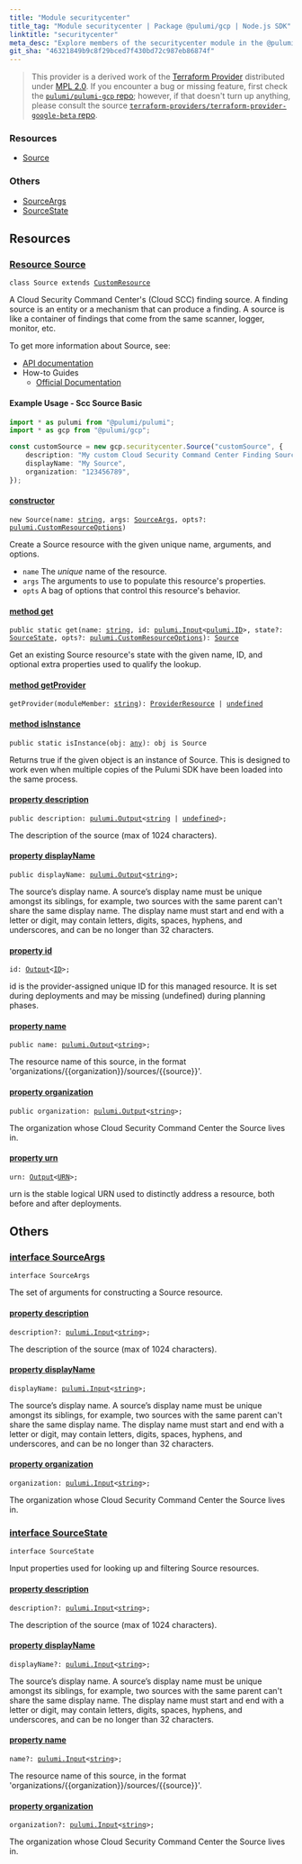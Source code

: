 ```yaml
---
title: "Module securitycenter"
title_tag: "Module securitycenter | Package @pulumi/gcp | Node.js SDK"
linktitle: "securitycenter"
meta_desc: "Explore members of the securitycenter module in the @pulumi/gcp package."
git_sha: "46321849b9c8f29bced7f430bd72c987eb86874f"
---
```


<!-- WARNING: this page was generated by a tool. Do not edit it by hand. -->
<!-- To change it, please see https://github.com/pulumi/docs/tree/master/tools/tscdocgen. -->


> This provider is a derived work of the [Terraform Provider](https://github.com/terraform-providers/terraform-provider-google-beta)
> distributed under [MPL 2.0](https://www.mozilla.org/en-US/MPL/2.0/). If you encounter a bug or missing feature,
> first check the [`pulumi/pulumi-gcp` repo](https://github.com/pulumi/pulumi-gcp/issues); however, if that doesn't turn up anything,
> please consult the source [`terraform-providers/terraform-provider-google-beta` repo](https://github.com/terraform-providers/terraform-provider-google-beta/issues).





<h3>Resources</h3>
<ul class="api">
    <li><a href="#Source"><span class="symbol resource"></span>Source</a></li>
</ul>


<h3>Others</h3>
<ul class="api">
    <li><a href="#SourceArgs"><span class="symbol api"></span>SourceArgs</a></li>
    <li><a href="#SourceState"><span class="symbol api"></span>SourceState</a></li>
</ul>


<h2 id="resources">Resources</h2>
<h3 class="pdoc-module-header" id="Source" data-link-title="Source">
    <a href="https://github.com/pulumi/pulumi-gcp/blob/46321849b9c8f29bced7f430bd72c987eb86874f/sdk/nodejs/securitycenter/source.ts#L34">
        Resource <strong>Source</strong>
    </a>
</h3>

<pre class="highlight"><code><span class='kr'>class</span> <span class='nx'>Source</span> <span class='kr'>extends</span> <a href='/docs/reference/pkg/nodejs/pulumi/pulumi/#CustomResource'>CustomResource</a></code></pre>

A Cloud Security Command Center's (Cloud SCC) finding source. A finding
source is an entity or a mechanism that can produce a finding. A source is
like a container of findings that come from the same scanner, logger,
monitor, etc.

To get more information about Source, see:

* [API documentation](https://cloud.google.com/security-command-center/docs/reference/rest/v1beta1/organizations.sources)
* How-to Guides
    * [Official Documentation](https://cloud.google.com/binary-authorization/)

#### Example Usage - Scc Source Basic


```typescript
import * as pulumi from "@pulumi/pulumi";
import * as gcp from "@pulumi/gcp";

const customSource = new gcp.securitycenter.Source("customSource", {
    description: "My custom Cloud Security Command Center Finding Source",
    displayName: "My Source",
    organization: "123456789",
});
```

<h4 class="pdoc-member-header" id="Source-constructor">
<a class="pdoc-child-name" href="https://github.com/pulumi/pulumi-gcp/blob/46321849b9c8f29bced7f430bd72c987eb86874f/sdk/nodejs/securitycenter/source.ts#L81"> <b>constructor</b></a>
</h4>


<pre class="highlight"><code><span class='kd'></span><span class='kd'>new</span> Source(name: <span class='kd'><a href='https://developer.mozilla.org/en-US/docs/Web/JavaScript/Reference/Global_Objects/String'>string</a></span>, args: <a href='#SourceArgs'>SourceArgs</a>, opts?: <a href='/docs/reference/pkg/nodejs/pulumi/pulumi/#CustomResourceOptions'>pulumi.CustomResourceOptions</a>)</code></pre>


Create a Source resource with the given unique name, arguments, and options.

* `name` The _unique_ name of the resource.
* `args` The arguments to use to populate this resource&#39;s properties.
* `opts` A bag of options that control this resource&#39;s behavior.

<h4 class="pdoc-member-header" id="Source-get">
<a class="pdoc-child-name" href="https://github.com/pulumi/pulumi-gcp/blob/46321849b9c8f29bced7f430bd72c987eb86874f/sdk/nodejs/securitycenter/source.ts#L43">method <b>get</b></a>
</h4>


<pre class="highlight"><code><span class='kd'>public static </span>get(name: <span class='kd'><a href='https://developer.mozilla.org/en-US/docs/Web/JavaScript/Reference/Global_Objects/String'>string</a></span>, id: <a href='/docs/reference/pkg/nodejs/pulumi/pulumi/#Input'>pulumi.Input</a>&lt;<a href='/docs/reference/pkg/nodejs/pulumi/pulumi/#ID'>pulumi.ID</a>&gt;, state?: <a href='#SourceState'>SourceState</a>, opts?: <a href='/docs/reference/pkg/nodejs/pulumi/pulumi/#CustomResourceOptions'>pulumi.CustomResourceOptions</a>): <a href='#Source'>Source</a></code></pre>


Get an existing Source resource's state with the given name, ID, and optional extra
properties used to qualify the lookup.

<h4 class="pdoc-member-header" id="Source-getProvider">
<a class="pdoc-child-name" href="https://github.com/pulumi/pulumi-gcp/blob/46321849b9c8f29bced7f430bd72c987eb86874f/sdk/nodejs/securitycenter/source.ts#L34">method <b>getProvider</b></a>
</h4>


<pre class="highlight"><code><span class='kd'></span>getProvider(moduleMember: <span class='kd'><a href='https://developer.mozilla.org/en-US/docs/Web/JavaScript/Reference/Global_Objects/String'>string</a></span>): <a href='/docs/reference/pkg/nodejs/pulumi/pulumi/#ProviderResource'>ProviderResource</a> | <span class='kd'><a href='https://developer.mozilla.org/en-US/docs/Web/JavaScript/Reference/Global_Objects/undefined'>undefined</a></span></code></pre>

<h4 class="pdoc-member-header" id="Source-isInstance">
<a class="pdoc-child-name" href="https://github.com/pulumi/pulumi-gcp/blob/46321849b9c8f29bced7f430bd72c987eb86874f/sdk/nodejs/securitycenter/source.ts#L54">method <b>isInstance</b></a>
</h4>


<pre class="highlight"><code><span class='kd'>public static </span>isInstance(obj: <span class='kd'><a href='https://www.typescriptlang.org/docs/handbook/basic-types.html#any'>any</a></span>): obj is Source</code></pre>


Returns true if the given object is an instance of Source.  This is designed to work even
when multiple copies of the Pulumi SDK have been loaded into the same process.

<h4 class="pdoc-member-header" id="Source-description">
<a class="pdoc-child-name" href="https://github.com/pulumi/pulumi-gcp/blob/46321849b9c8f29bced7f430bd72c987eb86874f/sdk/nodejs/securitycenter/source.ts#L64">property <b>description</b></a>
</h4>

<pre class="highlight"><code><span class='kd'>public </span>description: <a href='/docs/reference/pkg/nodejs/pulumi/pulumi/#Output'>pulumi.Output</a>&lt;<span class='kd'><a href='https://developer.mozilla.org/en-US/docs/Web/JavaScript/Reference/Global_Objects/String'>string</a></span> | <span class='kd'><a href='https://developer.mozilla.org/en-US/docs/Web/JavaScript/Reference/Global_Objects/undefined'>undefined</a></span>&gt;;</code></pre>

The description of the source (max of 1024 characters).

<h4 class="pdoc-member-header" id="Source-displayName">
<a class="pdoc-child-name" href="https://github.com/pulumi/pulumi-gcp/blob/46321849b9c8f29bced7f430bd72c987eb86874f/sdk/nodejs/securitycenter/source.ts#L72">property <b>displayName</b></a>
</h4>

<pre class="highlight"><code><span class='kd'>public </span>displayName: <a href='/docs/reference/pkg/nodejs/pulumi/pulumi/#Output'>pulumi.Output</a>&lt;<span class='kd'><a href='https://developer.mozilla.org/en-US/docs/Web/JavaScript/Reference/Global_Objects/String'>string</a></span>&gt;;</code></pre>

The source’s display name. A source’s display name must be unique
amongst its siblings, for example, two sources with the same parent
can't share the same display name. The display name must start and end
with a letter or digit, may contain letters, digits, spaces, hyphens,
and underscores, and can be no longer than 32 characters.

<h4 class="pdoc-member-header" id="Source-id">
<a class="pdoc-child-name" href="https://github.com/pulumi/pulumi-gcp/blob/46321849b9c8f29bced7f430bd72c987eb86874f/sdk/nodejs/securitycenter/source.ts#L34">property <b>id</b></a>
</h4>

<pre class="highlight"><code><span class='kd'></span>id: <a href='/docs/reference/pkg/nodejs/pulumi/pulumi/#Output'>Output</a>&lt;<a href='/docs/reference/pkg/nodejs/pulumi/pulumi/#ID'>ID</a>&gt;;</code></pre>

id is the provider-assigned unique ID for this managed resource.  It is set during
deployments and may be missing (undefined) during planning phases.

<h4 class="pdoc-member-header" id="Source-name">
<a class="pdoc-child-name" href="https://github.com/pulumi/pulumi-gcp/blob/46321849b9c8f29bced7f430bd72c987eb86874f/sdk/nodejs/securitycenter/source.ts#L76">property <b>name</b></a>
</h4>

<pre class="highlight"><code><span class='kd'>public </span>name: <a href='/docs/reference/pkg/nodejs/pulumi/pulumi/#Output'>pulumi.Output</a>&lt;<span class='kd'><a href='https://developer.mozilla.org/en-US/docs/Web/JavaScript/Reference/Global_Objects/String'>string</a></span>&gt;;</code></pre>

The resource name of this source, in the format 'organizations/{{organization}}/sources/{{source}}'.

<h4 class="pdoc-member-header" id="Source-organization">
<a class="pdoc-child-name" href="https://github.com/pulumi/pulumi-gcp/blob/46321849b9c8f29bced7f430bd72c987eb86874f/sdk/nodejs/securitycenter/source.ts#L81">property <b>organization</b></a>
</h4>

<pre class="highlight"><code><span class='kd'>public </span>organization: <a href='/docs/reference/pkg/nodejs/pulumi/pulumi/#Output'>pulumi.Output</a>&lt;<span class='kd'><a href='https://developer.mozilla.org/en-US/docs/Web/JavaScript/Reference/Global_Objects/String'>string</a></span>&gt;;</code></pre>

The organization whose Cloud Security Command Center the Source
lives in.

<h4 class="pdoc-member-header" id="Source-urn">
<a class="pdoc-child-name" href="https://github.com/pulumi/pulumi-gcp/blob/46321849b9c8f29bced7f430bd72c987eb86874f/sdk/nodejs/securitycenter/source.ts#L34">property <b>urn</b></a>
</h4>

<pre class="highlight"><code><span class='kd'></span>urn: <a href='/docs/reference/pkg/nodejs/pulumi/pulumi/#Output'>Output</a>&lt;<a href='/docs/reference/pkg/nodejs/pulumi/pulumi/#URN'>URN</a>&gt;;</code></pre>

urn is the stable logical URN used to distinctly address a resource, both before and after
deployments.



<h2 id="apis">Others</h2>
<h3 class="pdoc-module-header" id="SourceArgs" data-link-title="SourceArgs">
    <a href="https://github.com/pulumi/pulumi-gcp/blob/46321849b9c8f29bced7f430bd72c987eb86874f/sdk/nodejs/securitycenter/source.ts#L153">
        interface <strong>SourceArgs</strong>
    </a>
</h3>

<pre class="highlight"><code><span class='kr'>interface</span> <span class='nx'>SourceArgs</span></code></pre>

The set of arguments for constructing a Source resource.

<h4 class="pdoc-member-header" id="SourceArgs-description">
<a class="pdoc-child-name" href="https://github.com/pulumi/pulumi-gcp/blob/46321849b9c8f29bced7f430bd72c987eb86874f/sdk/nodejs/securitycenter/source.ts#L157">property <b>description</b></a>
</h4>

<pre class="highlight"><code><span class='kd'></span>description?: <a href='/docs/reference/pkg/nodejs/pulumi/pulumi/#Input'>pulumi.Input</a>&lt;<span class='kd'><a href='https://developer.mozilla.org/en-US/docs/Web/JavaScript/Reference/Global_Objects/String'>string</a></span>&gt;;</code></pre>

The description of the source (max of 1024 characters).

<h4 class="pdoc-member-header" id="SourceArgs-displayName">
<a class="pdoc-child-name" href="https://github.com/pulumi/pulumi-gcp/blob/46321849b9c8f29bced7f430bd72c987eb86874f/sdk/nodejs/securitycenter/source.ts#L165">property <b>displayName</b></a>
</h4>

<pre class="highlight"><code><span class='kd'></span>displayName: <a href='/docs/reference/pkg/nodejs/pulumi/pulumi/#Input'>pulumi.Input</a>&lt;<span class='kd'><a href='https://developer.mozilla.org/en-US/docs/Web/JavaScript/Reference/Global_Objects/String'>string</a></span>&gt;;</code></pre>

The source’s display name. A source’s display name must be unique
amongst its siblings, for example, two sources with the same parent
can't share the same display name. The display name must start and end
with a letter or digit, may contain letters, digits, spaces, hyphens,
and underscores, and can be no longer than 32 characters.

<h4 class="pdoc-member-header" id="SourceArgs-organization">
<a class="pdoc-child-name" href="https://github.com/pulumi/pulumi-gcp/blob/46321849b9c8f29bced7f430bd72c987eb86874f/sdk/nodejs/securitycenter/source.ts#L170">property <b>organization</b></a>
</h4>

<pre class="highlight"><code><span class='kd'></span>organization: <a href='/docs/reference/pkg/nodejs/pulumi/pulumi/#Input'>pulumi.Input</a>&lt;<span class='kd'><a href='https://developer.mozilla.org/en-US/docs/Web/JavaScript/Reference/Global_Objects/String'>string</a></span>&gt;;</code></pre>

The organization whose Cloud Security Command Center the Source
lives in.

<h3 class="pdoc-module-header" id="SourceState" data-link-title="SourceState">
    <a href="https://github.com/pulumi/pulumi-gcp/blob/46321849b9c8f29bced7f430bd72c987eb86874f/sdk/nodejs/securitycenter/source.ts#L126">
        interface <strong>SourceState</strong>
    </a>
</h3>

<pre class="highlight"><code><span class='kr'>interface</span> <span class='nx'>SourceState</span></code></pre>

Input properties used for looking up and filtering Source resources.

<h4 class="pdoc-member-header" id="SourceState-description">
<a class="pdoc-child-name" href="https://github.com/pulumi/pulumi-gcp/blob/46321849b9c8f29bced7f430bd72c987eb86874f/sdk/nodejs/securitycenter/source.ts#L130">property <b>description</b></a>
</h4>

<pre class="highlight"><code><span class='kd'></span>description?: <a href='/docs/reference/pkg/nodejs/pulumi/pulumi/#Input'>pulumi.Input</a>&lt;<span class='kd'><a href='https://developer.mozilla.org/en-US/docs/Web/JavaScript/Reference/Global_Objects/String'>string</a></span>&gt;;</code></pre>

The description of the source (max of 1024 characters).

<h4 class="pdoc-member-header" id="SourceState-displayName">
<a class="pdoc-child-name" href="https://github.com/pulumi/pulumi-gcp/blob/46321849b9c8f29bced7f430bd72c987eb86874f/sdk/nodejs/securitycenter/source.ts#L138">property <b>displayName</b></a>
</h4>

<pre class="highlight"><code><span class='kd'></span>displayName?: <a href='/docs/reference/pkg/nodejs/pulumi/pulumi/#Input'>pulumi.Input</a>&lt;<span class='kd'><a href='https://developer.mozilla.org/en-US/docs/Web/JavaScript/Reference/Global_Objects/String'>string</a></span>&gt;;</code></pre>

The source’s display name. A source’s display name must be unique
amongst its siblings, for example, two sources with the same parent
can't share the same display name. The display name must start and end
with a letter or digit, may contain letters, digits, spaces, hyphens,
and underscores, and can be no longer than 32 characters.

<h4 class="pdoc-member-header" id="SourceState-name">
<a class="pdoc-child-name" href="https://github.com/pulumi/pulumi-gcp/blob/46321849b9c8f29bced7f430bd72c987eb86874f/sdk/nodejs/securitycenter/source.ts#L142">property <b>name</b></a>
</h4>

<pre class="highlight"><code><span class='kd'></span>name?: <a href='/docs/reference/pkg/nodejs/pulumi/pulumi/#Input'>pulumi.Input</a>&lt;<span class='kd'><a href='https://developer.mozilla.org/en-US/docs/Web/JavaScript/Reference/Global_Objects/String'>string</a></span>&gt;;</code></pre>

The resource name of this source, in the format 'organizations/{{organization}}/sources/{{source}}'.

<h4 class="pdoc-member-header" id="SourceState-organization">
<a class="pdoc-child-name" href="https://github.com/pulumi/pulumi-gcp/blob/46321849b9c8f29bced7f430bd72c987eb86874f/sdk/nodejs/securitycenter/source.ts#L147">property <b>organization</b></a>
</h4>

<pre class="highlight"><code><span class='kd'></span>organization?: <a href='/docs/reference/pkg/nodejs/pulumi/pulumi/#Input'>pulumi.Input</a>&lt;<span class='kd'><a href='https://developer.mozilla.org/en-US/docs/Web/JavaScript/Reference/Global_Objects/String'>string</a></span>&gt;;</code></pre>

The organization whose Cloud Security Command Center the Source
lives in.

